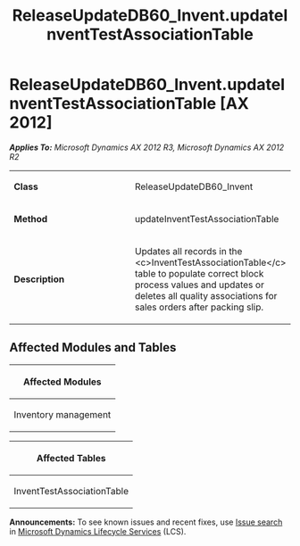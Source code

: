﻿---
title: ReleaseUpdateDB60_Invent.updateInventTestAssociationTable
TOCTitle: ReleaseUpdateDB60_Invent.updateInventTestAssociationTable
ms:assetid: 4d447682-814f-cf3f-c9a9-086a793d94f2
ms:mtpsurl: https://msdn.microsoft.com/en-us/library/JJ685429(v=AX.60)
ms:contentKeyID: 49708133
ms.date: 05/18/2015
mtps_version: v=AX.60
---

# ReleaseUpdateDB60\_Invent.updateInventTestAssociationTable [AX 2012]


_**Applies To:** Microsoft Dynamics AX 2012 R3, Microsoft Dynamics AX 2012 R2_

<table>
<colgroup>
<col style="width: 50%" />
<col style="width: 50%" />
</colgroup>
<tbody>
<tr class="odd">
<td><p><strong>Class</strong></p></td>
<td><p>ReleaseUpdateDB60_Invent</p></td>
</tr>
<tr class="even">
<td><p><strong>Method</strong></p></td>
<td><p>updateInventTestAssociationTable</p></td>
</tr>
<tr class="odd">
<td><p><strong>Description</strong></p></td>
<td><p>Updates all records in the &lt;c&gt;InventTestAssociationTable&lt;/c&gt; table to populate correct block process values and updates or deletes all quality associations for sales orders after packing slip.</p></td>
</tr>
</tbody>
</table>


## Affected Modules and Tables

<table>
<colgroup>
<col style="width: 100%" />
</colgroup>
<thead>
<tr class="header">
<th><p>Affected Modules</p></th>
</tr>
</thead>
<tbody>
<tr class="odd">
<td><p>Inventory management</p></td>
</tr>
</tbody>
</table>


<table>
<colgroup>
<col style="width: 100%" />
</colgroup>
<thead>
<tr class="header">
<th><p>Affected Tables</p></th>
</tr>
</thead>
<tbody>
<tr class="odd">
<td><p>InventTestAssociationTable</p></td>
</tr>
</tbody>
</table>

  
**Announcements:** To see known issues and recent fixes, use [Issue search](http://go.microsoft.com/fwlink/?linkid=389258) in [Microsoft Dynamics Lifecycle Services](http://go.microsoft.com/fwlink/?linkid=306505) (LCS).

